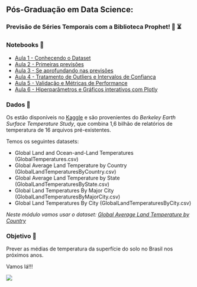 ## Pós-Graduação em Data Science: 
### Previsão de Séries Temporais com a Biblioteca Prophet! 🔮 ⏳

### Notebooks 📓

- [Aula 1 - Conhecendo o Dataset](https://github.com/alura-tech/pos-datascience-time-series-forecasting/blob/main/Aula_1.ipynb)
- [Aula 2 - Primeiras previsões](https://github.com/alura-tech/pos-datascience-time-series-forecasting/blob/main/Aula_2.ipynb)
- [Aula 3 - Se aprofundando nas previsões](https://github.com/alura-tech/pos-datascience-time-series-forecasting/blob/main/Aula_3.ipynb)
- [Aula 4 - Tratamento de Outliers e Intervalos de Confiança](https://github.com/alura-tech/pos-datascience-time-series-forecasting/blob/main/Aula_4.ipynb)
- [Aula 5 - Validação e Métricas de Performance](https://github.com/alura-tech/pos-datascience-time-series-forecasting/blob/main/Aula_5.ipynb)
- [Aula 6 - Hiperparâmetros e Gráficos interativos com Plotly](https://github.com/alura-tech/pos-datascience-time-series-forecasting/blob/main/Aula_6.ipynb)

### Dados 🎲

Os estão disponíveis no [Kaggle](https://www.kaggle.com/berkeleyearth/climate-change-earth-surface-temperature-data) e são provenientes do *Berkeley Earth Surface Temperature Study*, que combina 1,6 bilhão de relatórios de temperatura de 16 arquivos pré-existentes. 

Temos os seguintes datasets:
- Global Land and Ocean-and-Land Temperatures (GlobalTemperatures.csv)
- Global Average Land Temperature by Country (GlobalLandTemperaturesByCountry.csv)
- Global Average Land Temperature by State (GlobalLandTemperaturesByState.csv)
- Global Land Temperatures By Major City (GlobalLandTemperaturesByMajorCity.csv)
- Global Land Temperatures By City (GlobalLandTemperaturesByCity.csv)

*Neste módulo vamos usar o dataset: [Global Average Land Temperature by Country](https://github.com/alura-tech/pos-datascience-time-series-forecasting/blob/main/GlobalLandTemperaturesByCountry.csv)*

### Objetivo 🎯
Prever as médias de temperatura da superfície do solo no Brasil nos próximos anos. 


Vamos lá!!! 
<p align="left"><img src='https://media.giphy.com/media/E6jscXfv3AkWQ/giphy.gif'</p>
	
